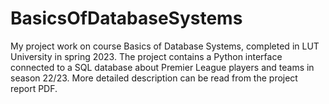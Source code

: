 # BasicsOfDatabaseSystems
My project work on course Basics of Database Systems, completed in LUT University in spring 2023. The project contains a Python interface connected to a SQL database about Premier League players and teams in season 22/23. More detailed description can be read from the project report PDF. 
